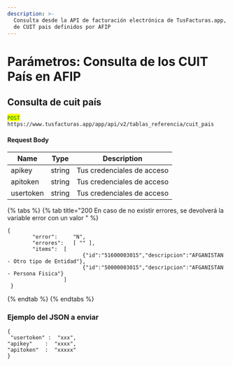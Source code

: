 ```yaml
---
description: >-
  Consulta desde la API de facturación electrónica de TusFacturas.app, la lista
  de CUIT pais definidos por AFIP
---
```


# Parámetros:  Consulta de los CUIT País en AFIP

## Consulta de cuit país

<mark style="color:green;">`POST`</mark> `https://www.tusfacturas.app/app/api/v2/tablas_referencia/cuit_pais`

#### Request Body

| Name      | Type   | Description                |
| --------- | ------ | -------------------------- |
| apikey    | string | Tus credenciales de acceso |
| apitoken  | string | Tus credenciales de acceso |
| usertoken | string | Tus credenciales de acceso |

{% tabs %}
{% tab title="200 En caso de no existir errores, se devolverá la variable error con un valor " %}
```
{
        "error":     "N",
        "errores":   [ "" ],
        "items":  [
                        {"id":"51600003015","descripcion":"AFGANISTAN - Otro tipo de Entidad"},
                        {"id":"50000003015","descripcion":"AFGANISTAN - Persona Fisica"}
                  ] 
 }
```
{% endtab %}
{% endtabs %}

### Ejemplo del JSON a enviar

```
{ 
 "usertoken" :  "xxx",
"apikey"    :  "xxxx",
"apitoken"  :  "xxxxx" 
}
```
